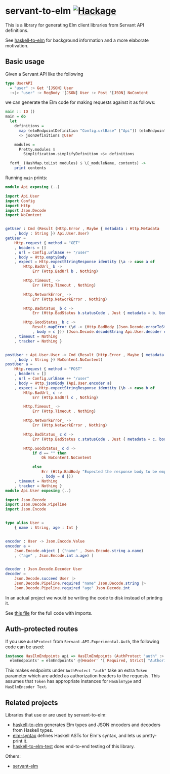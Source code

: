 # servant-to-elm [![Hackage](https://img.shields.io/hackage/v/servant-to-elm.svg)](https://hackage.haskell.org/package/servant-to-elm)

This is a library for generating Elm client libraries from Servant API
definitions.

See [haskell-to-elm](https://github.com/folq/haskell-to-elm) for background
information and a more elaborate motivation.

## Basic usage

Given a Servant API like the following

```haskell
type UserAPI
  = "user" :> Get '[JSON] User
  :<|> "user" :> ReqBody '[JSON] User :> Post '[JSON] NoContent
```

we can generate the Elm code for making requests against it as follows:

```haskell
main :: IO ()
main = do
  let
    definitions =
      map (elmEndpointDefinition "Config.urlBase" ["Api"]) (elmEndpoints @UserAPI)
      <> jsonDefinitions @User

    modules =
      Pretty.modules $
        Simplification.simplifyDefinition <$> definitions

  forM_ (HashMap.toList modules) $ \(_moduleName, contents) ->
    print contents
```

Running `main` prints:

```elm
module Api exposing (..)

import Api.User
import Config
import Http
import Json.Decode
import NoContent


getUser : Cmd (Result (Http.Error , Maybe { metadata : Http.Metadata
    , body : String }) Api.User.User)
getUser =
    Http.request { method = "GET"
    , headers = []
    , url = Config.urlBase ++ "/user"
    , body = Http.emptyBody
    , expect = Http.expectStringResponse identity (\a -> case a of
        Http.BadUrl_ b ->
            Err (Http.BadUrl b , Nothing)

        Http.Timeout_ ->
            Err (Http.Timeout , Nothing)

        Http.NetworkError_ ->
            Err (Http.NetworkError , Nothing)

        Http.BadStatus_ b c ->
            Err (Http.BadStatus b.statusCode , Just { metadata = b, body = c })

        Http.GoodStatus_ b c ->
            Result.mapError (\d -> (Http.BadBody (Json.Decode.errorToString d) , Just { metadata = b
            , body = c })) (Json.Decode.decodeString Api.User.decoder c))
    , timeout = Nothing
    , tracker = Nothing }


postUser : Api.User.User -> Cmd (Result (Http.Error , Maybe { metadata : Http.Metadata
    , body : String }) NoContent.NoContent)
postUser a =
    Http.request { method = "POST"
    , headers = []
    , url = Config.urlBase ++ "/user"
    , body = Http.jsonBody (Api.User.encoder a)
    , expect = Http.expectStringResponse identity (\b -> case b of
        Http.BadUrl_ c ->
            Err (Http.BadUrl c , Nothing)

        Http.Timeout_ ->
            Err (Http.Timeout , Nothing)

        Http.NetworkError_ ->
            Err (Http.NetworkError , Nothing)

        Http.BadStatus_ c d ->
            Err (Http.BadStatus c.statusCode , Just { metadata = c, body = d })

        Http.GoodStatus_ c d ->
            if d == "" then
                Ok NoContent.NoContent

            else
                Err (Http.BadBody "Expected the response body to be empty" , Just { metadata = c
                , body = d }))
    , timeout = Nothing
    , tracker = Nothing }
module Api.User exposing (..)

import Json.Decode
import Json.Decode.Pipeline
import Json.Encode


type alias User =
    { name : String, age : Int }


encoder : User -> Json.Encode.Value
encoder a =
    Json.Encode.object [ ("name" , Json.Encode.string a.name)
    , ("age" , Json.Encode.int a.age) ]


decoder : Json.Decode.Decoder User
decoder =
    Json.Decode.succeed User |>
    Json.Decode.Pipeline.required "name" Json.Decode.string |>
    Json.Decode.Pipeline.required "age" Json.Decode.int
```

In an actual project we would be writing the code to disk instead of printing it.

See [this file](examples/UserAPI.hs) for the full code with imports.

## Auth-protected routes

If you use `AuthProtect` from `Servant.API.Experimental.Auth`, the following
code can be used:

```haskell
instance HasElmEndpoints api => HasElmEndpoints (AuthProtect "auth" :> api) where
  elmEndpoints' = elmEndpoints' @(Header' '[ Required, Strict] "Authorization" Token :> api)
```

This makes endpoints under `AuthProtect "auth"` take an extra `Token` parameter
which are added as authorization headers to the requests. This assumes that
`Token` has appropriate instances for `HasElmType` and `HasElmEncoder Text`.

## Related projects

Libraries that use or are used by servant-to-elm:
- [haskell-to-elm](https://github.com/folq/haskell-to-elm) generates Elm types and JSON encoders and decoders from Haskell types.
- [elm-syntax](https://github.com/folq/elm-syntax) defines Haskell ASTs for Elm's syntax, and lets us pretty-print it.
- [haskell-to-elm-test](https://github.com/folq/haskell-to-elm-test) does end-to-end testing of this library.

Others:
- [servant-elm](http://hackage.haskell.org/package/servant-elm)
